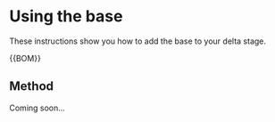 # Using the base

These instructions show you how to add the base to your delta stage.

{{BOM}}

## Method

Coming soon...
